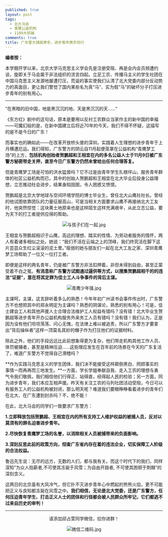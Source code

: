 ```yaml
---
published: true
layout: post
tags: 
  - 北大马会
  - 青鹰公益机构
  - 1109大抓捕
comments: true
title: 广东警方铺就寒冬，进步青年携手同行
---
```



**编者按：**

本学期开学以来，北京大学马克思主义学会先是注册受阻、再是会内会员频遭约谈，旋即关于马会属于非法组织的流言四起。立足工农、传播马主义的学生社团在中国马克思主义发源地屡遭打压，荒诞的事实使我们认清了北大党委内部分反动势力的真面目，更让我们警觉了国内某些名为真“马”、实为假“马”的破坏分子打压进步青年的别有用心。

---

“在黑暗的旧中国，地是黑沉沉的地、天是黑沉沉的天……“

《东方红》剧中的这句话，原本是要用以反衬工农群众当家作主的新中国的幸福——可魔幻般的是，在新中国建立后将近70年的今天，我们不得不怀疑，这描写的是不是今日的广东！

而事实也的确如此——在改革开放桥头堡的深圳，实践着人生理想的进步青年于上月横遭厄运。我们得知，广东警方的阴云自11月起便笼罩在公益机构“青鹰梦工场”的上方，**包括机构创始者贺鹏超和王相宜在内的多名公益人士于11月9日被广东警方秘密带走关押，直至今日广东警方仍然未曾给出任何合理答复。**

但是青鹰梦工场是可怕的洪水猛兽吗？它不过是由青年学生扎根坪山，服务青年群体的社区公益机构而已，其中的创始人贺鹏超和王相宜在北大毕业后投身公益理想，立志推动社会进步，结果身陷囹圄，令人困惑又愤恨。

贺鹏超是北京大学地球与空间环境学院的博士毕业生，曾任北大山鹰社社长。曾经的他试图依靠团队的力量征服高山，可是当相关方面要求山鹰不再接纳北大工友时，他突然惊觉：这块黄土地原来也是这样陌生这样充满艰辛，从此立志公益，要为天下的打工者提供应得的帮助。

<p align="center"><img src="https://pkuxiaoma.files.wordpress.com/2018/12/111.jpg?w=770" alt="与孩子们在一起.jpg" title="与孩子们在一起.jpg" />

王相宜与贺鹏超相识于山鹰，高远的理想、踏实的性情、为劳动者服务的情怀，两人有着诸多相似之处。她说：“我们不活在云端之上的顶峰，我们终究活在脚下这片芸芸众生红尘滚滚的泥土里。”瘦弱的她与朋友们一起在北大工友之家、深圳青鹰梦工场帮助了一位又一位打工者。

即便是这样的两名青年，仍是被广东警方非法扣押着，非但未得到自由，甚至正蒙受着不白之冤。**有消息称广东警方试图通过逼供等方式，以搜集贺鹏超相干的的违法“证据”，意在将其定罪为佳士工人斗争事件的背后主谋。**

<p align="center"><img src="https://pkuxiaoma.files.wordpress.com/2018/12/222.jpg?w=770" alt="青鹰少年强.jpg" title="青鹰少年强.jpg" />

主谋呵，主谋，这言辞听着多么的熟悉！今年年初广州读书会事件传出时，广东警方不也想把其中的郑永明定为主谋吗？熟悉的阴谋论，熟悉的别有用心！可是，佳士建会工人和其他声援人士合理合法维护工人权益有错吗？没有错！北大毕业生贺鹏超等进步青年开办公益机构服务外来务工人员有错吗？没有错！我们认为，正是因为没有他们坦坦荡荡、问心无愧，在法律上难以被追责，所以广东警方才要拿出“背后操纵者”这样一顶莫名其妙的帽子作为打压他们的证据材料。

除此之外，他们的手段远远比此前想象得更为复杂，他们带走机构其他工作人员、体罚被捕者，甚至是精神压迫……这些理应发生在百年前的场景在今天的广东复活了，难道广东警方不觉得自己滑稽吗？

**作为实践马克思主义的学生团体，我们决不能接受这样颠倒黑白、罔顾事实的事情一而再再而三地发生。**一方面，学长学姐奉献自我、走入工农的理想与勇气令我们敬佩，我们相信他们行得正、站得直，经得起人民的检验；另一方面，同为进步青年，我们本应互相声援。昨天有关注工农的马列社团活动受阻，今日可以有服务工人的公益机构被封闭，那么明天呢？难道我们要眼睁睁看着进步的青年们在北大、在广东遭到封杀吗？不，绝不能！

在此，北大马会的同学们一致要求广东警方：

**1.立即释放包括贺鹏超、王相宜在内的所有支持工人维护权益的被捕人员，反对以莫须有的罪名迫害进步青年。**

**2.尽快恢复青鹰梦工场的名誉，以消除相关人员被捕带来的负面影响。**

**3.深刻反思此前的政策方向，彻查广东省内存在着的违法企业，切实保障工人阶级的合法权益。**

鲁迅先生说：无尽的远方，无数的人们，都与我有关。而这个时代下的我们，同样深知“为众人抱薪者,不可使其冻毙于风雪；为自由开路者, 不可使其困顿于荆棘”的深刻含义。

这两日的北京虽有大风冷气，但它扑不灭进步青年心中燃起的熊熊火焰，更不可能把正义与良知都冻毙在风雪之中。**我们相信，无论是北大党委，还是广东警方，任何压迫青年学生、打击正义人士的团体和行径都会被人民群众所牢记，它们都逃不过来自历史的审判！**

---

<p align="center">请添加邱占萱同学微信，拉你进群！

<p align="center"><img src="https://pkuhorse.files.wordpress.com/2018/12/image1.png?w=292&h=292" alt="微信二维码.jpg" title="微信二维码.jpg" />
